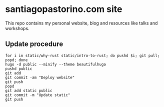 # santiagopastorino.com site

This repo contains my personal website, blog and resources like talks
and workshops.

## Update procedure

```
for i in static/why-rust static/intro-to-rust; do pushd $i; git pull; popd; done
hugo -d public --minify --theme beautifulhugo
pushd public
git add
git commit -am "Deploy website"
git push
popd
git add static public
git commit -m "Update static"
git push
```
